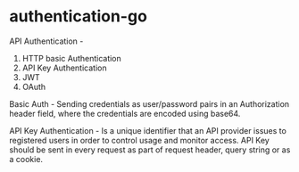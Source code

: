 # authentication-go

API Authentication -

1. HTTP basic Authentication
2. API Key Authentication
3. JWT
4. OAuth


Basic Auth - Sending credentials as user/password pairs
in an Authorization header field, where the credentials 
are encoded using base64.

API Key Authentication -
Is a unique identifier that an API provider issues
to registered users in order to control usage and monitor access. API Key should be sent in every request as part of request header, query string or as a cookie.



